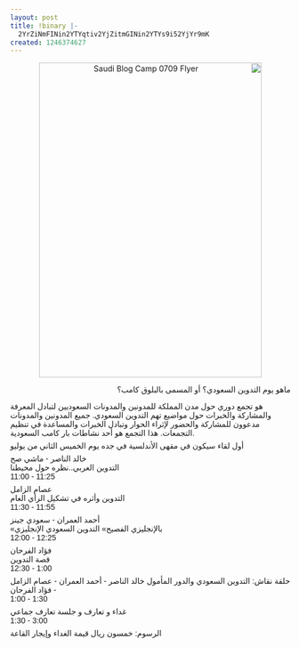 ```yaml
---
layout: post
title: !binary |-
  2YrZiNmFINin2YTYqtiv2YjZitmGINin2YTYs9i52YjYr9mK
created: 1246374627
---
```

<p style="text-align: center;direction: rtl;"><a href="http://www.saudibarcamp.com/uploads/saudibarcamp-blogcamp1-flyer-800-0709.png"><img src="http://www.saudibarcamp.com/uploads/saudibarcamp-blogcamp1-flyer-400-0709.png" alt="Saudi Blog Camp 0709 Flyer" width="400" height="566" /></a><br /></p>
<!--break-->
<p style="direction: rtl; text-align: right;"><span style="font-family: Arial, Helvetica, sans-serif;">ماهو يوم التدوين السعودي؟ أو المسمى بالبلوق كامب؟</span></p>
<p style="margin-top: 0px; margin-right: 0px; margin-bottom: 0px; margin-left: 0px; padding-top: 0px; padding-right: 0px; padding-bottom: 0.5em; padding-left: 0px;"><span style="font-family: Arial, Helvetica, sans-serif;">هو تجمع دوري حول مدن المملكة للمدونين والمدونات السعوديين لتبادل المعرفة والمشاركة والخبرات حول مواضيع تهم التدوين السعودي. جميع المدونين والمدونات مدعوون للمشاركة والحضور لإثراء الحوار وتبادل الخبرات والمساعدة في تنظيم التجمعات. هذا التجمع هو أحد نشاطات بار كامب السعودية.</span></p>
<p style="margin-top: 0px; margin-right: 0px; margin-bottom: 0px; margin-left: 0px; padding-top: 0px; padding-right: 0px; padding-bottom: 0.5em; padding-left: 0px;"><span style="font-family: Arial, Helvetica, sans-serif;">أول لقاء سيكون في مقهى الأندلسية في جده يوم الخميس الثاني من يوليو</span></p>
<p style="margin-top: 0px; margin-right: 0px; margin-bottom: 0px; margin-left: 0px; padding-top: 0px; padding-right: 0px; padding-bottom: 0.5em; padding-left: 0px;"><span style="font-family: Arial, Helvetica, sans-serif;">خالد الناصر - ماشي صح<br />
التدوين العربي..نظره حول محيطنا<br />
11:00 - 11:25</span></p>
<p style="margin-top: 0px; margin-right: 0px; margin-bottom: 0px; margin-left: 0px; padding-top: 0px; padding-right: 0px; padding-bottom: 0.5em; padding-left: 0px;"><span style="font-family: Arial, Helvetica, sans-serif;">عصام الزامل<br />
التدوين وأثره في تشكيل الرأي العام<br />
11:30 - 11:55</span></p>
<p style="margin-top: 0px; margin-right: 0px; margin-bottom: 0px; margin-left: 0px; padding-top: 0px; padding-right: 0px; padding-bottom: 0.5em; padding-left: 0px;"><span style="font-family: Arial, Helvetica, sans-serif;">أحمد العمران - سعودي جينز<br />
«بالإنجليزي الفصيح» التدوين السعودي الإنجليزي<br />
12:00 - 12:25</span></p>
<p style="margin-top: 0px; margin-right: 0px; margin-bottom: 0px; margin-left: 0px; padding-top: 0px; padding-right: 0px; padding-bottom: 0.5em; padding-left: 0px;"><span style="font-family: Arial, Helvetica, sans-serif;">فؤاد الفرحان<br />
قصة التدوين<br />
12:30 - 1:00</span></p>
<p style="margin-top: 0px; margin-right: 0px; margin-bottom: 0px; margin-left: 0px; padding-top: 0px; padding-right: 0px; padding-bottom: 0.5em; padding-left: 0px;"><span style="font-family: Arial, Helvetica, sans-serif;">حلقة نقاش: التدوين السعودي والدور المأمول خالد الناصر - أحمد العمران - عصام الزامل - فؤاد الفرحان<br />
1:00 - 1:30</span></p>
<p style="margin-top: 0px; margin-right: 0px; margin-bottom: 0px; margin-left: 0px; padding-top: 0px; padding-right: 0px; padding-bottom: 0.5em; padding-left: 0px;"><span style="font-family: Arial, Helvetica, sans-serif;">غداء و تعارف و جلسة تعارف جماعي<br />
1:30 - 3:00</span></p>
<p style="margin-top: 0px; margin-right: 0px; margin-bottom: 0px; margin-left: 0px; padding-top: 0px; padding-right: 0px; padding-bottom: 0.5em; padding-left: 0px;"><span style="font-family: Arial, Helvetica, sans-serif;">الرسوم: خمسون ريال قيمة الغداء وإيجار القاعة</span></p>
